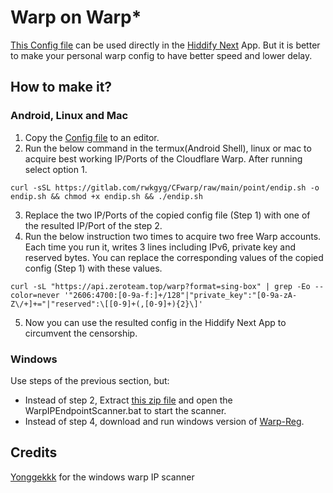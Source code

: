 # Warp on Warp*

[This Config file](WoW/WarpOnWarp-HiddifyNext.json) can be used directly in the [Hiddify Next](https://github.com/hiddify/hiddify-next/releases) App. But it is better to make your personal warp config to have better speed and lower delay.

## How to make it?

### Android, Linux and Mac

1. Copy the [Config file](WoW/WarpOnWarp-HiddifyNext.json) to an editor.
2. Run the below command in the termux(Android Shell), linux or mac to acquire best working IP/Ports of the Cloudflare Warp. After running select option 1.
```
curl -sSL https://gitlab.com/rwkgyg/CFwarp/raw/main/point/endip.sh -o endip.sh && chmod +x endip.sh && ./endip.sh
```
3. Replace the two IP/Ports of the copied config file (Step 1) with one of the resulted IP/Port of the step 2.
4. Run the below instruction two times to acquire two free Warp accounts. Each time you run it, writes 3 lines including IPv6, private key and reserved bytes. You can replace the corresponding values of the copied config (Step 1) with these values.
```
curl -sL "https://api.zeroteam.top/warp?format=sing-box" | grep -Eo --color=never '"2606:4700:[0-9a-f:]+/128"|"private_key":"[0-9a-zA-Z\/+]+="|"reserved":\[[0-9]+(,[0-9]+){2}\]'
```
5. Now you can use the resulted config in the Hiddify Next App to circumvent the censorship.

### Windows

Use steps of the previous section, but:

 - Instead of step 2, Extract [this zip file](https://raw.githubusercontent.com/Elfiinaa/ConfigFiles/main/WoW/WarpIPScanner-Win-v23.11.15.zip) and open the WarpIPEndpointScanner.bat to start the scanner.
 - Instead of step 4, download and run windows version of [Warp-Reg](https://github.com/badafans/warp-reg/releases).

 ## Credits
 
 [Yonggekkk](https://github.com/yonggekkk/warp-yg) for the windows warp IP scanner
